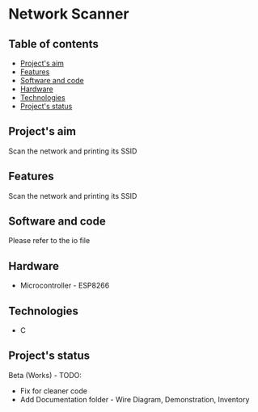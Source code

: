 # Network Scanner
## Table of contents
* [Project's aim](#Project's-aim")
* [Features](#Features)
* [Software and code](#Software-and-code)
* [Hardware](#Hardware)
* [Technologies](#Technologies)
* [Project's status](#Project's-status)

## Project's aim
Scan the network and printing its SSID

## Features
Scan the network and printing its SSID

## Software and code
Please refer to the io file

## Hardware
* Microcontroller - ESP8266

## Technologies
* C

## Project's status
Beta (Works) - TODO:
* Fix for cleaner code
* Add Documentation folder - Wire Diagram, Demonstration, Inventory